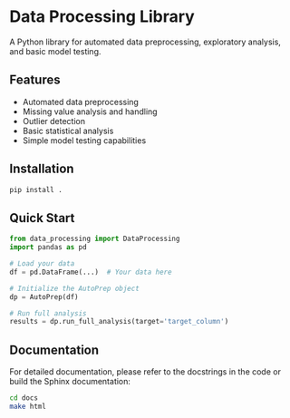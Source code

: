 # Data Processing Library

A Python library for automated data preprocessing, exploratory analysis, and basic model testing.

## Features

- Automated data preprocessing
- Missing value analysis and handling
- Outlier detection
- Basic statistical analysis
- Simple model testing capabilities

## Installation

```bash
pip install .
```

## Quick Start

```python
from data_processing import DataProcessing
import pandas as pd

# Load your data
df = pd.DataFrame(...)  # Your data here

# Initialize the AutoPrep object
dp = AutoPrep(df)

# Run full analysis
results = dp.run_full_analysis(target='target_column')
```

## Documentation

For detailed documentation, please refer to the docstrings in the code or build the Sphinx documentation:

```bash
cd docs
make html
```